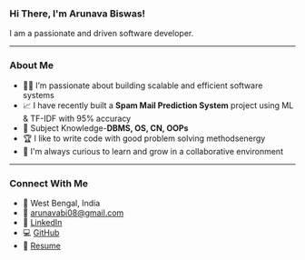 
### Hi There, I'm Arunava Biswas!

I am a passionate and driven software developer.

---

### About Me
- 👨‍💻 I’m passionate about building scalable and efficient software systems
- 📈 I have recently built a **Spam Mail Prediction System** project using ML & TF-IDF with 95% accuracy 
- 💬 Subject Knowledge-**DBMS, OS, CN, OOPs**
- 🏆 I like to write code with good problem solving methodsenergy 
- 🧠 I'm always curious to learn and grow in a collaborative environment

---

### Connect With Me
- 📍 West Bengal, India  
- 📧 arunavabi08@gmail.com  
- 🔗 [LinkedIn](https://www.linkedin.com/in/arunava-biswas972/)  
- 💻 [GitHub](https://github.com/Arunava6171)  
- 🔗 [Resume](https://drive.google.com/file/d/13pbnipzgMtFGRdr854UHestsw587dyHo/view?usp=sharing)







